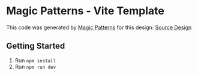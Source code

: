 # Magic Patterns - Vite Template

This code was generated by [Magic Patterns](https://magicpatterns.com) for this design: [Source Design](https://www.magicpatterns.com/c/73tgfuuk8cigobt59asqqr)

## Getting Started

1. Run `npm install`
2. Run `npm run dev`
